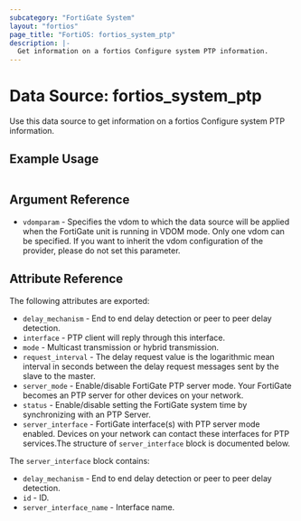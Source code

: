 ```yaml
---
subcategory: "FortiGate System"
layout: "fortios"
page_title: "FortiOS: fortios_system_ptp"
description: |-
  Get information on a fortios Configure system PTP information.
---
```


# Data Source: fortios_system_ptp
Use this data source to get information on a fortios Configure system PTP information.


## Example Usage

```hcl

```

## Argument Reference

* `vdomparam` - Specifies the vdom to which the data source will be applied when the FortiGate unit is running in VDOM mode. Only one vdom can be specified. If you want to inherit the vdom configuration of the provider, please do not set this parameter.

## Attribute Reference

The following attributes are exported:

* `delay_mechanism` - End to end delay detection or peer to peer delay detection.
* `interface` - PTP client will reply through this interface.
* `mode` - Multicast transmission or hybrid transmission.
* `request_interval` - The delay request value is the logarithmic mean interval in seconds between the delay request messages sent by the slave to the master.
* `server_mode` - Enable/disable FortiGate PTP server mode. Your FortiGate becomes an PTP server for other devices on your network.
* `status` - Enable/disable setting the FortiGate system time by synchronizing with an PTP Server.
* `server_interface` - FortiGate interface(s) with PTP server mode enabled. Devices on your network can contact these interfaces for PTP services.The structure of `server_interface` block is documented below.

The `server_interface` block contains:

* `delay_mechanism` - End to end delay detection or peer to peer delay detection.
* `id` - ID.
* `server_interface_name` - Interface name.

